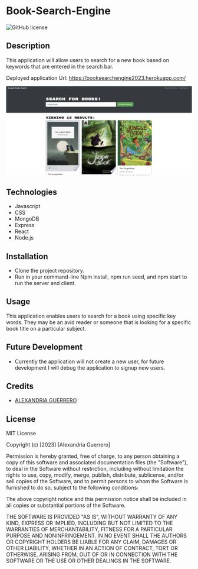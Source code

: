 # Book-Search-Engine

![GitHub license](https://img.shields.io/badge/license-MIT-red.svg)

## Description
This application will allow users to search for a new book based on keywords that are entered in the search bar.

Deployed application Url: https://booksearchengine2023.herokuapp.com/

![Screenshot_of_readme_generator](./client/public/images/BookSearchEngine-Screenshot.jpg)

## Technologies
* Javascript
* CSS
* MongoDB
* Express
* React
* Node.js

## Installation
* Clone the project repository. 
* Run in your command-line Npm install, npm run seed, and npm start to run the server and client. 

## Usage
This application enables users to search for a book using specific key words. They may be an avid reader or someone that is looking for a specific book title on a particular subject.

## Future Development
* Currently the application will not create a new user, for future development I will debug the application to signup new users.

## Credits
- [ALEXANDRIA GUERRERO](https://github.com/Ag6793)

## License

MIT License

Copyright (c) [2023] [Alexandria Guerrero]

Permission is hereby granted, free of charge, to any person obtaining a copy
of this software and associated documentation files (the "Software"), to deal
in the Software without restriction, including without limitation the rights
to use, copy, modify, merge, publish, distribute, sublicense, and/or sell
copies of the Software, and to permit persons to whom the Software is
furnished to do so, subject to the following conditions:

The above copyright notice and this permission notice shall be included in all
copies or substantial portions of the Software.

THE SOFTWARE IS PROVIDED "AS IS", WITHOUT WARRANTY OF ANY KIND, EXPRESS OR
IMPLIED, INCLUDING BUT NOT LIMITED TO THE WARRANTIES OF MERCHANTABILITY,
FITNESS FOR A PARTICULAR PURPOSE AND NONINFRINGEMENT. IN NO EVENT SHALL THE
AUTHORS OR COPYRIGHT HOLDERS BE LIABLE FOR ANY CLAIM, DAMAGES OR OTHER
LIABILITY, WHETHER IN AN ACTION OF CONTRACT, TORT OR OTHERWISE, ARISING FROM,
OUT OF OR IN CONNECTION WITH THE SOFTWARE OR THE USE OR OTHER DEALINGS IN THE
SOFTWARE.


